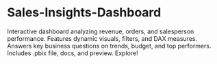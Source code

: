 # Sales-Insights-Dashboard
Interactive dashboard analyzing revenue, orders, and salesperson performance. Features dynamic visuals, filters, and DAX measures. Answers key business questions on trends, budget, and top performers. Includes .pbix file, docs, and preview. Explore!
